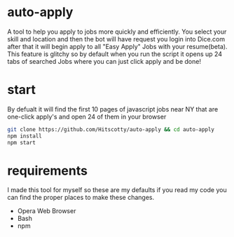 # auto-apply
A tool to help you apply to jobs more quickly and efficiently. You select your skill and location and then the bot will have request
you login into Dice.com after that it will begin apply to all "Easy Apply" Jobs with your resume(beta). This feature is glitchy
so by default when you run the script it opens up 24 tabs of searched Jobs where you can just click apply and be done!

# start

By defualt it will find the first 10 pages of javascript jobs near NY that are one-click apply's and open 24 of them 
in your browser

``` bash
git clone https://github.com/Hitscotty/auto-apply && cd auto-apply
npm install
npm start
```

# requirements
I made this tool for myself so these are my defaults if you read my code you can 
find the proper places to make these changes. 

- Opera Web Browser
- Bash 
- npm 


